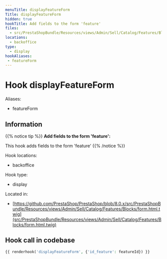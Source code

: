 ```yaml
---
menuTitle: displayFeatureForm
Title: displayFeatureForm
hidden: true
hookTitle: Add fields to the form 'feature'
files:
  - src/PrestaShopBundle/Resources/views/Admin/Sell/Catalog/Features/Blocks/form.html.twig
locations:
  - backoffice
type:
  - display
hookAliases:
 - featureForm
---
```


# Hook displayFeatureForm

Aliases: 
 - featureForm



## Information

{{% notice tip %}}
**Add fields to the form 'feature':** 

This hook adds fields to the form 'feature'
{{% /notice %}}

Hook locations: 
  - backoffice

Hook type: 
  - display

Located in: 
  - [https://github.com/PrestaShop/PrestaShop/blob/8.0.x/src/PrestaShopBundle/Resources/views/Admin/Sell/Catalog/Features/Blocks/form.html.twig](src/PrestaShopBundle/Resources/views/Admin/Sell/Catalog/Features/Blocks/form.html.twig)

## Hook call in codebase

```php
{{ renderhook('displayFeatureForm', {'id_feature': featureId}) }}
```